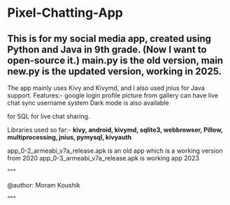 # Pixel-Chatting-App

This is for my social media app, created using Python and Java in 9th grade. (Now I want to open-source it.)
main.py is the old version, main new.py is the updated version, working in 2025.
---



The app mainly uses Kivy and Kivymd, and I also used jnius for Java support.
Features:-
google login
profile picture from gallery
can have live chat sync
username system
Dark mode is also available

for SQL for live chat sharing.

Libraries used so far:- **kivy, android, kivymd, sqlite3, webbrowser, Pillow, multiprocessing, jnius, pymysql, kivyauth**

app\_0-2\_armeabi\_v7a\_release.apk is an old app which is a working version from 2020
app\_0-3\_armeabi\_v7a\_release.apk is working app 2023



"""

@author: Moram Koushik

"""

